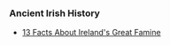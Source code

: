 ### Ancient Irish History
- [13 Facts About Ireland's Great Famine](https://getpocket.com/explore/item/ireland-s-great-hunger-13-facts-about-the-19th-century-potato-famine-that-devastated-the-emerald?utm_source=pocket-newtab-en-us)